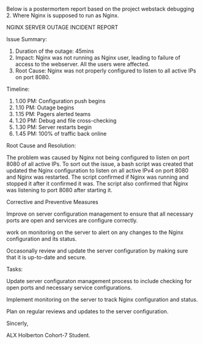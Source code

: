 Below is a postermortem report based on the project webstack debugging 2. Where Nginx is supposed to run as Nginx.

NGINX SERVER OUTAGE INCIDENT REPORT

Issue Summary:

1. Duration of the outage: 45mins
2. Impact: Nginx was not running as Nginx user, leading to failure of access to the webserver. All the users were affected.
3. Root Cause: Nginx was not properly configured to listen to all active IPs on port 8080.

Timeline:

1. 1.00 PM: Configuration push begins
2. 1.10 PM: Outage begins
3. 1.15 PM: Pagers alerted teams
4. 1.20 PM: Debug and file cross-checking
5. 1.30 PM: Server restarts begin
6. 1.45 PM: 100% of traffic back online

Root Cause and Resolution:

The problem was caused by Nginx not being configured to listen on port 8080 of all active IPs. To sort out the issue, a bash script was created that updated the Nginx configuration to listen on all active IPv4 on port 8080 and Nginx was restarted. The script confirmed if Nginx was running and stopped it after it confirmed it was. The script also confirmed that Nginx was listening to port 8080 after starting it.

Corrective and Preventive Measures

Improve on server configuration management to ensure that all necessary ports are open and services are configure correctly.

work on monitoring on the server to alert on any changes to the Nginx configuration and its status.

Occasonally review and update the server configuration by making sure that it is up-to-date and secure.

Tasks:

Update server configuraton management process to include checking for open ports and necessary service configurations.

Implement monitoring on the server to track Nginx configuration and status.

Plan on regular reviews and updates to the server configuration.

Sincerly,

ALX Holberton Cohort-7 Student.
